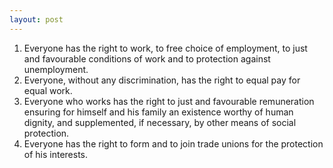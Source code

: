 ```yaml
---
layout: post
---
```


1. Everyone has the right to work, to free choice of employment, to just and
   favourable conditions of work and to protection against unemployment.
2. Everyone, without any discrimination, has the right to equal pay for equal
   work.
3. Everyone who works has the right to just and favourable remuneration ensuring
   for himself and his family an existence worthy of human dignity, and
   supplemented, if necessary, by other means of social protection.
4. Everyone has the right to form and to join trade unions for the protection of
   his interests.
